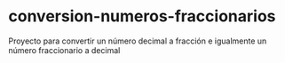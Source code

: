 # conversion-numeros-fraccionarios
Proyecto para convertir un número decimal a fracción e igualmente un número fraccionario a decimal
